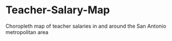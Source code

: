 # Teacher-Salary-Map
Choropleth map of teacher salaries in and around the San Antonio metropolitan area
